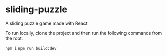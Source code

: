 # sliding-puzzle
A sliding puzzle game made with React

To run locally, clone the project and then run the following commands from the root:

`npm i`
`npm run build:dev`
